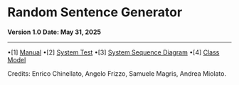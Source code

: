 # Random Sentence Generator

**Version 1.0**
**Date: May 31, 2025**

---
•[1] [Manual](https://github.com/angelofrizzo/random-sentence-generator/blob/main/doc/manual.md)
•[2] [System Test](https://github.com/angelofrizzo/random-sentence-generator/blob/main/doc/system_test.pdf)
•[3] [System Sequence Diagram](https://github.com/angelofrizzo/random-sentence-generator/blob/main/design/System%20Sequence%20Diagram.png)
•[4] [Class Model](https://github.com/angelofrizzo/random-sentence-generator/blob/main/design/Design%20Class%20Model.txt)




Credits: Enrico Chinellato, Angelo Frizzo, Samuele Magris, Andrea Miolato.

